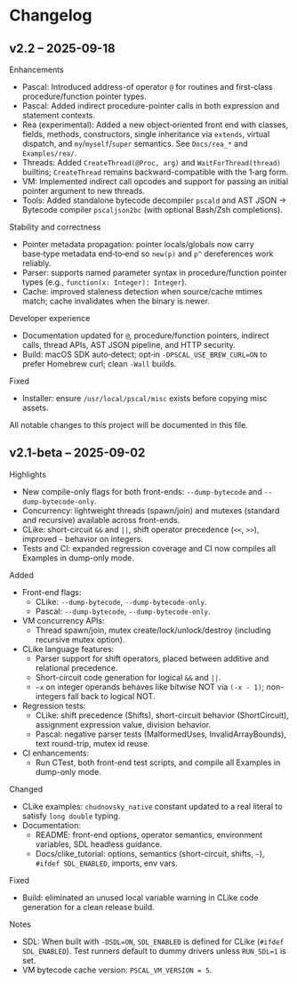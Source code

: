 # Changelog

## v2.2 – 2025-09-18

Enhancements
- Pascal: Introduced address-of operator `@` for routines and first-class procedure/function pointer types.
- Pascal: Added indirect procedure-pointer calls in both expression and statement contexts.
- Rea (experimental): Added a new object‑oriented front end with classes, fields, methods, constructors, single inheritance via `extends`, virtual dispatch, and `my`/`myself`/`super` semantics. See `Docs/rea_*` and `Examples/rea/`.
- Threads: Added `CreateThread(@Proc, arg)` and `WaitForThread(thread)` builtins; `CreateThread` remains backward-compatible with the 1‑arg form.
- VM: Implemented indirect call opcodes and support for passing an initial pointer argument to new threads.
- Tools: Added standalone bytecode decompiler `pscald` and AST JSON → Bytecode compiler `pscaljson2bc` (with optional Bash/Zsh completions).

Stability and correctness
- Pointer metadata propagation: pointer locals/globals now carry base‑type metadata end‑to‑end so `new(p)` and `p^` dereferences work reliably.
- Parser: supports named parameter syntax in procedure/function pointer types (e.g., `function(x: Integer): Integer`).
- Cache: improved staleness detection when source/cache mtimes match; cache invalidates when the binary is newer.

Developer experience
- Documentation updated for `@`, procedure/function pointers, indirect calls, thread APIs, AST JSON pipeline, and HTTP security.
- Build: macOS SDK auto‑detect; opt‑in `-DPSCAL_USE_BREW_CURL=ON` to prefer Homebrew curl; clean `-Wall` builds.

Fixed
- Installer: ensure `/usr/local/pscal/misc` exists before copying misc assets.

All notable changes to this project will be documented in this file.

## v2.1-beta – 2025-09-02

Highlights
- New compile-only flags for both front-ends: `--dump-bytecode` and `--dump-bytecode-only`.
- Concurrency: lightweight threads (spawn/join) and mutexes (standard and recursive) available across front-ends.
- CLike: short-circuit `&&` and `||`, shift operator precedence (`<<`, `>>`), improved `~` behavior on integers.
- Tests and CI: expanded regression coverage and CI now compiles all Examples in dump-only mode.

Added
- Front-end flags:
  - CLike: `--dump-bytecode`, `--dump-bytecode-only`.
  - Pascal: `--dump-bytecode`, `--dump-bytecode-only`.
- VM concurrency APIs:
  - Thread spawn/join, mutex create/lock/unlock/destroy (including recursive mutex option).
- CLike language features:
  - Parser support for shift operators, placed between additive and relational precedence.
  - Short-circuit code generation for logical `&&` and `||`.
  - `~x` on integer operands behaves like bitwise NOT via `(-x - 1)`; non-integers fall back to logical NOT.
- Regression tests:
  - CLike: shift precedence (Shifts), short-circuit behavior (ShortCircuit), assignment expression value, division behavior.
  - Pascal: negative parser tests (MalformedUses, InvalidArrayBounds), text round-trip, mutex id reuse.
- CI enhancements:
  - Run CTest, both front-end test scripts, and compile all Examples in dump-only mode.

Changed
- CLike examples: `chudnovsky_native` constant updated to a real literal to satisfy `long double` typing.
- Documentation:
  - README: front-end options, operator semantics, environment variables, SDL headless guidance.
  - Docs/clike_tutorial: options, semantics (short-circuit, shifts, `~`), `#ifdef SDL_ENABLED`, imports, env vars.

Fixed
- Build: eliminated an unused local variable warning in CLike code generation for a clean release build.

Notes
- SDL: When built with `-DSDL=ON`, `SDL_ENABLED` is defined for CLike (`#ifdef SDL_ENABLED`). Test runners default to dummy drivers unless `RUN_SDL=1` is set.
- VM bytecode cache version: `PSCAL_VM_VERSION = 5`.
